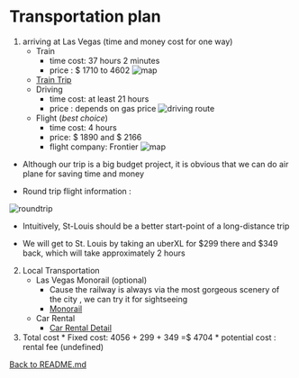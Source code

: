 # Transportation plan

1. arriving at Las Vegas (time and money cost for one way)
	* Train     
	  * time cost: 37 hours 2 minutes
	  * price : $ 1710 to 4602
	   ![map](https://github.com/jjung759/cs4320-Trip-Project/blob/feature/transportation/transportation_pictures/train.jpg)
    * [Train Trip](https://www.rome2rio.com/s/St-Louis/Las-Vegas)
	* Driving
	  * time cost: at least 21 hours
	  * price : depends on gas price
	  ![driving route](https://github.com/jjung759/cs4320-Trip-Project/blob/feature/transportation/transportation_pictures/driving.jpg)
	* Flight (*best choice*)
	  * time cost: 4 hours
	  * price: $ 1890 and   $ 2166
	  * flight company: Frontier
	  ![map](https://github.com/jjung759/cs4320-Trip-Project/blob/feature/transportation/transportation_pictures/STLtoLAS.jpg)

* Although our trip is a big budget project, it is obvious that we can do air plane for saving time and money

* Round trip flight information :

![roundtrip](https://github.com/jjung759/cs4320-Trip-Project/blob/feature/transportation/transportation_pictures/roundtrip.jpg)

* Intuitively, St-Louis should be a better start-point of a long-distance trip

* We will get to St. Louis by taking an uberXL for $299 there and $349 back, which will take approximately 2 hours

2. Local Transportation
	* Las Vegas Monorail (optional)
		* Cause the railway is always via the most gorgeous scenery of the city , we can try it for sightseeing    
		* [Monorail](https://www.lvmonorail.com/#)
	* Car Rental  
		* [Car Rental Detail](https://github.com/jjung759/cs4320-Trip-Project/blob/feature/rentalVehicles/rentalCar.md)
3. Total cost
		* Fixed cost:   4056 + 299 + 349 =$ 4704
		* potential cost : rental fee (undefined)

[Back to README.md](https://github.com/jjung759/cs4320-Trip-Project/blob/master/README.md)
